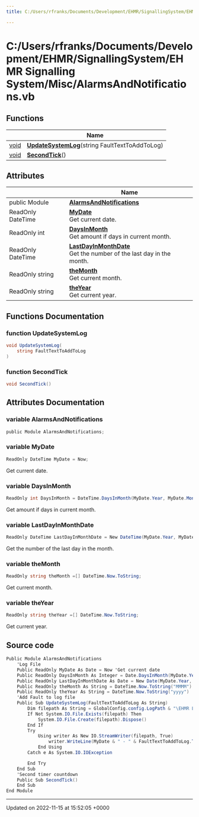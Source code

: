 ```yaml
---
title: C:/Users/rfranks/Documents/Development/EHMR/SignallingSystem/EHMR Signalling System/Misc/AlarmsAndNotifications.vb

---
```


# C:/Users/rfranks/Documents/Development/EHMR/SignallingSystem/EHMR Signalling System/Misc/AlarmsAndNotifications.vb



## Functions

|                | Name           |
| -------------- | -------------- |
| [void](/SignallingSystem-doc/vb/Files/SerialPixelLeds_8vb/#variable-void) | **[UpdateSystemLog](/SignallingSystem-doc/vb/Files/AlarmsAndNotifications_8vb/#function-updatesystemlog)**(string FaultTextToAddToLog) |
| [void](/SignallingSystem-doc/vb/Files/SerialPixelLeds_8vb/#variable-void) | **[SecondTick](/SignallingSystem-doc/vb/Files/AlarmsAndNotifications_8vb/#function-secondtick)**() |

## Attributes

|                | Name           |
| -------------- | -------------- |
| ﻿public Module | **[AlarmsAndNotifications](/SignallingSystem-doc/vb/Files/AlarmsAndNotifications_8vb/#variable-alarmsandnotifications)**  |
| ReadOnly DateTime | **[MyDate](/SignallingSystem-doc/vb/Files/AlarmsAndNotifications_8vb/#variable-mydate)** <br>Get current date.  |
| ReadOnly int | **[DaysInMonth](/SignallingSystem-doc/vb/Files/AlarmsAndNotifications_8vb/#variable-daysinmonth)** <br>Get amount if days in current month.  |
| ReadOnly DateTime | **[LastDayInMonthDate](/SignallingSystem-doc/vb/Files/AlarmsAndNotifications_8vb/#variable-lastdayinmonthdate)** <br>Get the number of the last day in the month.  |
| ReadOnly string | **[theMonth](/SignallingSystem-doc/vb/Files/AlarmsAndNotifications_8vb/#variable-themonth)** <br>Get current month.  |
| ReadOnly string | **[theYear](/SignallingSystem-doc/vb/Files/AlarmsAndNotifications_8vb/#variable-theyear)** <br>Get current year.  |


## Functions Documentation

### function UpdateSystemLog

```csharp
void UpdateSystemLog(
    string FaultTextToAddToLog
)
```


### function SecondTick

```csharp
void SecondTick()
```



## Attributes Documentation

### variable AlarmsAndNotifications

```csharp
﻿public Module AlarmsAndNotifications;
```


### variable MyDate

```csharp
ReadOnly DateTime MyDate = Now;
```

Get current date. 

### variable DaysInMonth

```csharp
ReadOnly int DaysInMonth = DateTime.DaysInMonth(MyDate.Year, MyDate.Month);
```

Get amount if days in current month. 

### variable LastDayInMonthDate

```csharp
ReadOnly DateTime LastDayInMonthDate = New DateTime(MyDate.Year, MyDate.Month, DaysInMonth);
```

Get the number of the last day in the month. 

### variable theMonth

```csharp
ReadOnly string theMonth =[] DateTime.Now.ToString;
```

Get current month. 

### variable theYear

```csharp
ReadOnly string theYear =[] DateTime.Now.ToString;
```

Get current year. 


## Source code

```csharp
Public Module AlarmsAndNotifications
    'Log File
    Public ReadOnly MyDate As Date = Now 'Get current date
    Public ReadOnly DaysInMonth As Integer = Date.DaysInMonth(MyDate.Year, MyDate.Month) 'Get amount if days in current month
    Public ReadOnly LastDayInMonthDate As Date = New Date(MyDate.Year, MyDate.Month, DaysInMonth) 'Get the number of the last day in the month
    Public ReadOnly theMonth As String = DateTime.Now.ToString("MMMM") 'Get current month
    Public ReadOnly theYear As String = DateTime.Now.ToString("yyyy") 'Get current year
    'Add Fault to log file
    Public Sub UpdateSystemLog(FaultTextToAddToLog As String)
        Dim filepath As String = GlobalConfig.config.LogPath & "\EHMR Log File " & theMonth & " " & theYear & ".txt"
        If Not System.IO.File.Exists(filepath) Then
            System.IO.File.Create(filepath).Dispose()
        End If
        Try
            Using writer As New IO.StreamWriter(filepath, True)
                writer.WriteLine(MyDate & " - " & FaultTextToAddToLog.ToString)
            End Using
        Catch e As System.IO.IOException

        End Try
    End Sub
    'Second timer countdown
    Public Sub SecondTick()
    End Sub
End Module
```


-------------------------------

Updated on 2022-11-15 at 15:52:05 +0000
